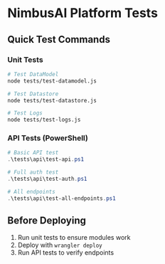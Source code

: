 # NimbusAI Platform Tests

## Quick Test Commands

### Unit Tests
```bash
# Test DataModel
node tests/test-datamodel.js

# Test Datastore  
node tests/test-datastore.js

# Test Logs
node tests/test-logs.js
```

### API Tests (PowerShell)
```powershell
# Basic API test
.\tests\api\test-api.ps1

# Full auth test
.\tests\api\test-auth.ps1

# All endpoints
.\tests\api\test-all-endpoints.ps1
```

## Before Deploying
1. Run unit tests to ensure modules work
2. Deploy with `wrangler deploy`
3. Run API tests to verify endpoints
